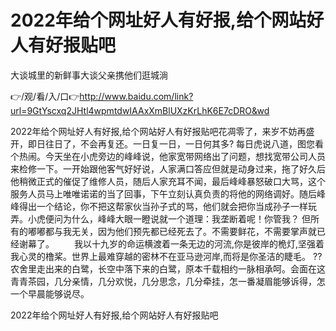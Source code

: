 # 2022年给个网址好人有好报,给个网站好人有好报贴吧
大谈城里的新鲜事大谈父亲携他们逛城淌

👉/观/看/入/口👉http://www.baidu.com/link?url=9GtYscxq2JHtl4wpmtdwIAAxXmBlUXzKrLhK6E7cDRO&wd

2022年给个网址好人有好报,给个网站好人有好报贴吧花凋零了，来岁不妨再盛开，即日往日了，不会再复还。一日复一日，一日何其多?
每日虎说八道，图您看个热闹。今天坐在小虎旁边的峰峰说，他家宽带网络出了问题，想找宽带公司人员来检修一下。一开始跟他客气好好说，人家满口答应但就是动身过来，拖了好久后他稍微正式的催促了维修人员，随后人家充耳不闻，最后峰峰暴怒破口大骂，这个服务人员马上唯唯诺诺的当了回事，下午立刻认真负责的将他的网络调好。随后峰峰得出一个结论，你不把这帮家伙当孙子式的骂，他们就会把你当成孙子一样玩弄。小虎便问为什么，峰峰大眼一瞪说就一个道理：我垄断着呢！你管我？
但所有的嘟嘟都与我无关，因为他们预先都已经死去了。不需要鲜花，不需要掌声就已经谢幕了。
　　我以十九岁的命运横渡着一条无边的河流,你是彼岸的桅灯,坚强着我心灵的橹桨。世界上最难穿越的密林不在亚马逊河岸,而将是你圣洁的睫毛。
??农舍里走出来的白鹭，长空中落下来的白鹭，原本千载相约一脉相承呵。会面在这青青茶园，几分亲情，几分欢悦，几分思念，几分牵挂，怎一番凝眉能够诉得，怎一个早晨能够说尽。

2022年给个网址好人有好报,给个网站好人有好报贴吧
